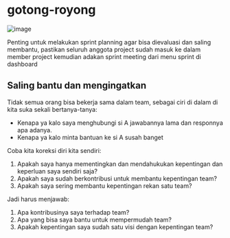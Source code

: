 # gotong-royong

![image](https://github.com/user-attachments/assets/6f1a94f2-885b-4a5d-8a96-e993f13f4a52)  

Penting untuk melakukan sprint planning agar bisa dievaluasi dan saling membantu, pastikan seluruh anggota project sudah masuk ke dalam member project kemudian adakan sprint meeting dari menu sprint di dashboard

## Saling bantu dan mengingatkan
Tidak semua orang bisa bekerja sama dalam team, sebagai ciri di dalam di kita suka sekali bertanya-tanya:
* Kenapa ya kalo saya menghubungi si A jawabannya lama dan responnya apa adanya. 
* Kenapa ya kalo minta bantuan ke si A susah banget

Coba kita koreksi diri kita sendiri:
1. Apakah saya hanya mementingkan dan mendahukukan kepentingan dan keperluan saya sendiri saja?
2. Apakah saya sudah berkontribusi untuk membantu kepentingan team?
3. Apakah saya sering membantu kepentingan rekan satu team?

Jadi harus menjawab:
1. Apa kontribusinya saya terhadap team?
2. Apa yang bisa saya bantu untuk mempermudah team?
3. Apakah kepentingan saya sudah satu visi dengan kepentingan team?
